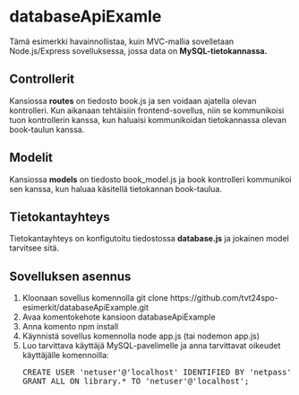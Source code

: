 # databaseApiExamle

Tämä esimerkki havainnollistaa, kuin MVC-mallia sovelletaan Node.js/Express sovelluksessa, jossa data on <b>MySQL-tietokannassa.</b>

## Controllerit

Kansiossa <b>routes</b> on tiedosto book.js ja sen voidaan ajatella olevan kontrolleri. Kun aikanaan tehtäisiin frontend-sovellus, niin se kommunikoisi tuon kontrollerin kanssa, kun haluaisi kommunikoidan tietokannassa olevan book-taulun kanssa.

## Modelit

Kansiossa <b>models</b> on tiedosto book_model.js ja book kontrolleri kommunikoi sen kanssa, kun haluaa käsitellä tietokannan book-taulua.

## Tietokantayhteys

Tietokantayhteys on konfigutoitu tiedostossa <b>database.js</b> ja jokainen model tarvitsee sitä.

## Sovelluksen asennus

<ol>
<li>Kloonaan sovellus komennolla git clone https://github.com/tvt24spo-esimerkit/databaseApiExample.git</li>
<li>Avaa komentokehote kansioon databaseApiExample</li>
<li>Anna komento npm install</li>
<li>Käynnistä sovellus komennolla node app.js (tai nodemon app.js)</li>
<li>Luo tarvittava käyttäjä MySQL-pavelimelle ja anna tarvittavat oikeudet käyttäjälle komennoilla:
<pre>
CREATE USER 'netuser'@'localhost' IDENTIFIED BY 'netpass';
GRANT ALL ON library.* TO 'netuser'@'localhost';
</pre>
 </li>
</ol>